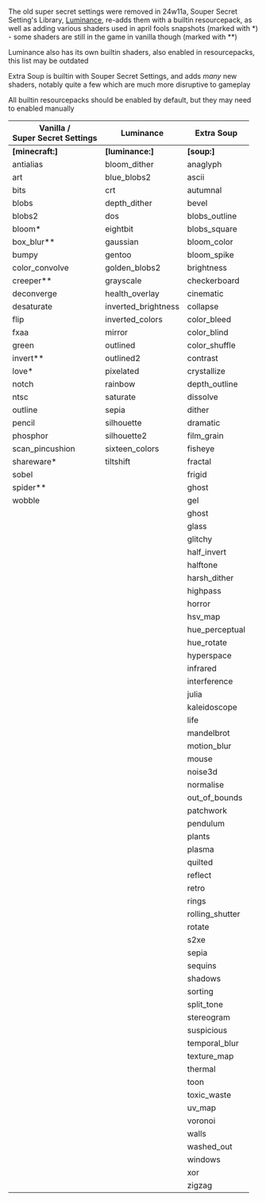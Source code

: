 The old super secret settings were removed in 24w11a, Souper Secret Setting's Library, [Luminance](https://modrinth.com/mod/luminance), re-adds them with a builtin resourcepack, as well as adding various shaders used in april fools snapshots (marked with *) - some shaders are still in the game in vanilla though (marked with **)

Luminance also has its own builtin shaders, also enabled in resourcepacks, this list may be outdated

Extra Soup is builtin with Souper Secret Settings, and adds *many* new shaders, notably quite a few which are much more disruptive to gameplay


All builtin resourcepacks should be enabled by default, but they may need to enabled manually

| Vanilla /<br>Super Secret Settings | Luminance           | Extra Soup      |
|------------------------------------|---------------------|-----------------|
| **[minecraft:]**                   | **[luminance:]**    | **[soup:]**     |
| antialias                          | bloom_dither        | anaglyph        |
| art                                | blue_blobs2         | ascii           |
| bits                               | crt                 | autumnal        |
| blobs                              | depth_dither        | bevel           |
| blobs2                             | dos                 | blobs_outline   |
| bloom*                             | eightbit            | blobs_square    |
| box_blur**                         | gaussian            | bloom_color     |
| bumpy                              | gentoo              | bloom_spike     |
| color_convolve                     | golden_blobs2       | brightness      |
| creeper**                          | grayscale           | checkerboard    |
| deconverge                         | health_overlay      | cinematic       |
| desaturate                         | inverted_brightness | collapse        |
| flip                               | inverted_colors     | color_bleed     |
| fxaa                               | mirror              | color_blind     |
| green                              | outlined            | color_shuffle   |
| invert**                           | outlined2           | contrast        |
| love*                              | pixelated           | crystallize     |
| notch                              | rainbow             | depth_outline   |
| ntsc                               | saturate            | dissolve        |
| outline                            | sepia               | dither          |
| pencil                             | silhouette          | dramatic        |
| phosphor                           | silhouette2         | film_grain      |
| scan_pincushion                    | sixteen_colors      | fisheye         |
| shareware*                         | tiltshift           | fractal         |
| sobel                              |                     | frigid          |
| spider**                           |                     | ghost           |
| wobble                             |                     | gel             |
|                                    |                     | ghost           |
|                                    |                     | glass           |
|                                    |                     | glitchy         |
|                                    |                     | half_invert     |
|                                    |                     | halftone        |
|                                    |                     | harsh_dither    |
|                                    |                     | highpass        |
|                                    |                     | horror          |
|                                    |                     | hsv_map         |
|                                    |                     | hue_perceptual  |
|                                    |                     | hue_rotate      |
|                                    |                     | hyperspace      |
|                                    |                     | infrared        |
|                                    |                     | interference    |
|                                    |                     | julia           |
|                                    |                     | kaleidoscope    |
|                                    |                     | life            |
|                                    |                     | mandelbrot      |
|                                    |                     | motion_blur     |
|                                    |                     | mouse           |
|                                    |                     | noise3d         |
|                                    |                     | normalise       |
|                                    |                     | out_of_bounds   |
|                                    |                     | patchwork       |
|                                    |                     | pendulum        |
|                                    |                     | plants          |
|                                    |                     | plasma          |
|                                    |                     | quilted         |
|                                    |                     | reflect         |
|                                    |                     | retro           |
|                                    |                     | rings           |
|                                    |                     | rolling_shutter |
|                                    |                     | rotate          |
|                                    |                     | s2xe            |
|                                    |                     | sepia           |
|                                    |                     | sequins         |
|                                    |                     | shadows         |
|                                    |                     | sorting         |
|                                    |                     | split_tone      |
|                                    |                     | stereogram      |
|                                    |                     | suspicious      |
|                                    |                     | temporal_blur   |
|                                    |                     | texture_map     |
|                                    |                     | thermal         |
|                                    |                     | toon            |
|                                    |                     | toxic_waste     |
|                                    |                     | uv_map          |
|                                    |                     | voronoi         |
|                                    |                     | walls           |
|                                    |                     | washed_out      |
|                                    |                     | windows         |
|                                    |                     | xor             |
|                                    |                     | zigzag          |